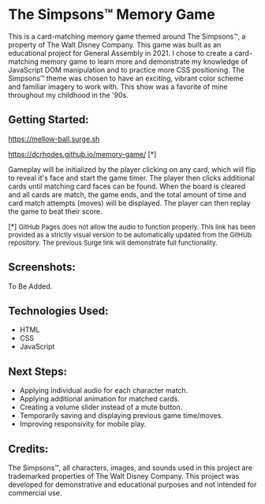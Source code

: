 # The Simpsons&trade; Memory Game

This is a card-matching memory game themed around The Simpsons&trade;, a property of The Walt Disney Company.  This game was built as an educational project for General Assembly in 2021.  I chose to create a card-matching memory game to learn more and demonstrate my knowledge of JavaScript DOM manipulation and to practice more CSS positioning.  The Simpsons&trade; theme was chosen to have an exciting, vibrant color scheme and familiar imagery to work with.  This show was a favorite of mine throughout my childhood in the '90s.

## Getting Started:

<https://mellow-ball.surge.sh>

<https://dcrhodes.github.io/memory-game/> [*]

Gameplay will be initialized by the player clicking on any card, which will flip to reveal it's face and start the game timer.  The player then clicks additional cards until matching card faces can be found.  When the board is cleared and all cards are match, the game ends, and the total amount of time and card match attempts (moves) will be displayed.  The player can then replay the game to beat their score.

[*] <font size=2>GitHub Pages does not allow the audio to function properly.  This link has been provided as a strictly visual version to be automatically updated from the GitHUb repository.  The previous Surge link will demonstrate full functionality.</font>

## Screenshots:
To Be Added.


## Technologies Used:
- HTML
- CSS
- JavaScript

## Next Steps:

- Applying individual audio for each character match.
- Applying additional animation for matched cards.
- Creating a volume slider instead of a mute button.
- Temporarily saving and displaying previous game time/moves.
- Improving responsivity for mobile play.

## Credits:

The Simpsons&trade;, all characters, images, and sounds used in this project are trademarked properties of The Walt Disney Company.  This project was developed for demonstrative and educational purposes and not intended for commercial use.